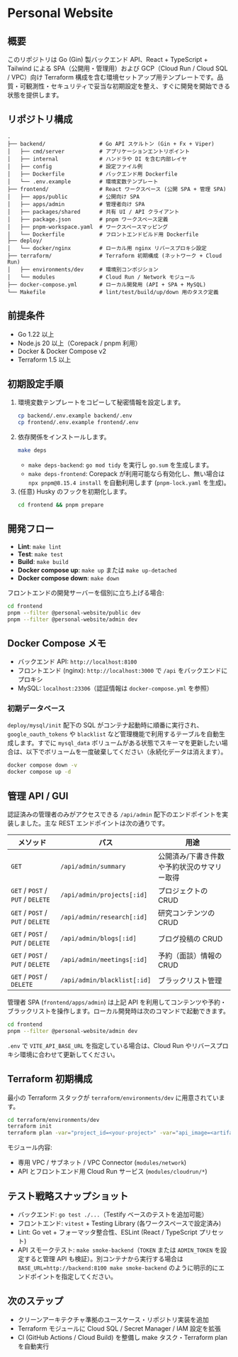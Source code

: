 # Personal Website

## 概要
このリポジトリは Go (Gin) 製バックエンド API、React + TypeScript + Tailwind による SPA（公開用・管理用）および GCP（Cloud Run / Cloud SQL / VPC）向け Terraform 構成を含む環境セットアップ用テンプレートです。品質・可観測性・セキュリティで妥当な初期設定を整え、すぐに開発を開始できる状態を提供します。

## リポジトリ構成
```
.
├── backend/                 # Go API スケルトン (Gin + Fx + Viper)
│   ├── cmd/server           # アプリケーションエントリポイント
│   ├── internal             # ハンドラや DI を含む内部レイヤ
│   ├── config               # 設定ファイル例
│   ├── Dockerfile           # バックエンド用 Dockerfile
│   └── .env.example         # 環境変数テンプレート
├── frontend/                # React ワークスペース (公開 SPA + 管理 SPA)
│   ├── apps/public          # 公開向け SPA
│   ├── apps/admin           # 管理者向け SPA
│   ├── packages/shared      # 共有 UI / API クライアント
│   ├── package.json         # pnpm ワークスペース定義
│   ├── pnpm-workspace.yaml  # ワークスペースマッピング
│   └── Dockerfile           # フロントエンドビルド用 Dockerfile
├── deploy/
│   └── docker/nginx         # ローカル用 nginx リバースプロキシ設定
├── terraform/               # Terraform 初期構成 (ネットワーク + Cloud Run)
│   ├── environments/dev     # 環境別コンポジション
│   └── modules              # Cloud Run / Network モジュール
├── docker-compose.yml       # ローカル開発用 (API + SPA + MySQL)
└── Makefile                 # lint/test/build/up/down 用のタスク定義
```

## 前提条件
- Go 1.22 以上
- Node.js 20 以上（Corepack / pnpm 利用）
- Docker & Docker Compose v2
- Terraform 1.5 以上

## 初期設定手順
1. 環境変数テンプレートをコピーして秘密情報を設定します。
   ```bash
   cp backend/.env.example backend/.env
   cp frontend/.env.example frontend/.env
   ```
2. 依存関係をインストールします。
   ```bash
   make deps
   ```
   - `make deps-backend`: `go mod tidy` を実行し `go.sum` を生成します。
   - `make deps-frontend`: Corepack が利用可能なら有効化し、無い場合は `npx pnpm@8.15.4 install` を自動利用します (`pnpm-lock.yaml` を生成)。
3. (任意) Husky のフックを初期化します。
   ```bash
   cd frontend && pnpm prepare
   ```

## 開発フロー
- **Lint**: `make lint`
- **Test**: `make test`
- **Build**: `make build`
- **Docker compose up**: `make up` または `make up-detached`
- **Docker compose down**: `make down`

フロントエンドの開発サーバーを個別に立ち上げる場合:
```bash
cd frontend
pnpm --filter @personal-website/public dev
pnpm --filter @personal-website/admin dev
```

## Docker Compose メモ
- バックエンド API: `http://localhost:8100`
- フロントエンド (nginx): `http://localhost:3000` で `/api` をバックエンドにプロキシ
- MySQL: `localhost:23306`（認証情報は `docker-compose.yml` を参照）

### 初期データベース
`deploy/mysql/init` 配下の SQL がコンテナ起動時に順番に実行され、`google_oauth_tokens` や `blacklist` など管理機能で利用するテーブルを自動生成します。すでに `mysql_data` ボリュームがある状態でスキーマを更新したい場合は、以下でボリュームを一度破棄してください（永続化データは消えます）。

```bash
docker compose down -v
docker compose up -d
```

## 管理 API / GUI

認証済みの管理者のみがアクセスできる `/api/admin` 配下のエンドポイントを実装しました。主な REST エンドポイントは次の通りです。

| メソッド | パス | 用途 |
| --- | --- | --- |
| `GET` | `/api/admin/summary` | 公開済み/下書き件数や予約状況のサマリー取得 |
| `GET` / `POST` / `PUT` / `DELETE` | `/api/admin/projects[:id]` | プロジェクトの CRUD |
| `GET` / `POST` / `PUT` / `DELETE` | `/api/admin/research[:id]` | 研究コンテンツの CRUD |
| `GET` / `POST` / `PUT` / `DELETE` | `/api/admin/blogs[:id]` | ブログ投稿の CRUD |
| `GET` / `POST` / `PUT` / `DELETE` | `/api/admin/meetings[:id]` | 予約（面談）情報の CRUD |
| `GET` / `POST` / `DELETE` | `/api/admin/blacklist[:id]` | ブラックリスト管理 |

管理者 SPA (`frontend/apps/admin`) は上記 API を利用してコンテンツや予約・ブラックリストを操作します。ローカル開発時は次のコマンドで起動できます。

```bash
cd frontend
pnpm --filter @personal-website/admin dev
```

`.env` で `VITE_API_BASE_URL` を指定している場合は、Cloud Run やリバースプロキシ環境に合わせて更新してください。

## Terraform 初期構成
最小の Terraform スタックが `terraform/environments/dev` に用意されています。
```bash
cd terraform/environments/dev
terraform init
terraform plan -var="project_id=<your-project>" -var="api_image=<artifact-registry-image>" -var="frontend_image=<artifact-registry-image>"
```
モジュール内容:
- 専用 VPC / サブネット / VPC Connector (`modules/network`)
- API とフロントエンド用 Cloud Run サービス (`modules/cloudrun/*`)

## テスト戦略スナップショット
- バックエンド: `go test ./...`（Testify ベースのテストを追加可能）
- フロントエンド: `vitest` + Testing Library (各ワークスペースで設定済み)
- Lint: Go vet + フォーマッタ整合性、ESLint (React / TypeScript プリセット)
- API スモークテスト: `make smoke-backend`（`TOKEN` または `ADMIN_TOKEN` を設定すると管理 API も検証）。別コンテナから実行する場合は `BASE_URL=http://backend:8100 make smoke-backend` のように明示的にエンドポイントを指定してください。

## 次のステップ
- クリーンアーキテクチャ準拠のユースケース・リポジトリ実装を追加
- Terraform モジュールに Cloud SQL / Secret Manager / IAM 設定を拡張
- CI (GitHub Actions / Cloud Build) を整備し make タスク・Terraform plan を自動実行
